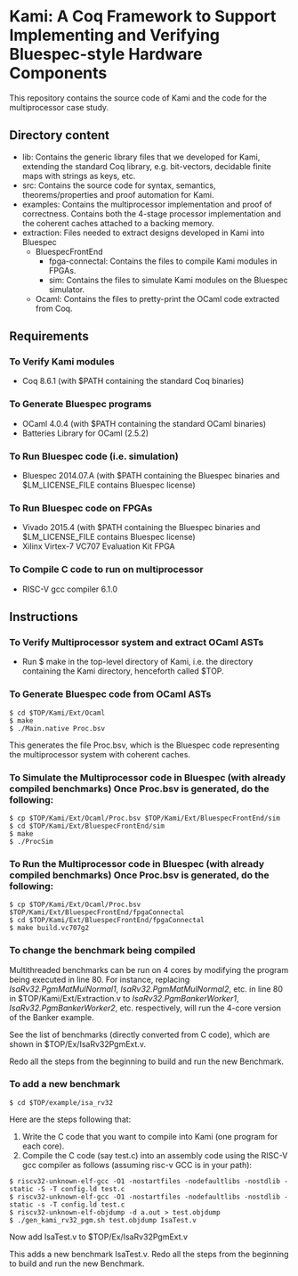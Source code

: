 Kami: A Coq Framework to Support Implementing and Verifying Bluespec-style Hardware Components
==============================================================================================

This repository contains the source code of Kami and the code for the multiprocessor case study.

Directory content
-----------------

- lib: Contains the generic library files that we developed for Kami, extending
  the standard Coq library, e.g. bit-vectors, decidable finite maps with strings
  as keys, etc.
- src: Contains the source code for syntax, semantics, theorems/properties and
  proof automation for Kami.
- examples: Contains the multiprocessor implementation and proof of
  correctness. Contains both the 4-stage processor implementation and the
  coherent caches attached to a backing memory.
- extraction: Files needed to extract designs developed in Kami into Bluespec
  + BluespecFrontEnd
    * fpga-connectal: Contains the files to compile Kami modules in FPGAs.
    * sim: Contains the files to simulate Kami modules on the Bluespec simulator.
  + Ocaml: Contains the files to pretty-print the OCaml code extracted from Coq.

Requirements
------------

### To Verify Kami modules
- Coq 8.6.1 (with $PATH containing the standard Coq binaries)

### To Generate Bluespec programs
- OCaml 4.0.4 (with $PATH containing the standard OCaml binaries)
- Batteries Library for OCaml (2.5.2)

### To Run Bluespec code (i.e. simulation)
- Bluespec 2014.07.A (with $PATH containing the Bluespec binaries and
  $LM\_LICENSE\_FILE contains Bluespec license)

### To Run Bluespec code on FPGAs
- Vivado 2015.4 (with $PATH containing the Bluespec binaries and
  $LM\_LICENSE\_FILE contains Bluespec license)
- Xilinx Virtex-7 VC707 Evaluation Kit FPGA

### To Compile C code to run on multiprocessor
- RISC-V gcc compiler 6.1.0

Instructions
------------

### To Verify Multiprocessor system and extract OCaml ASTs
- Run $ make in the top-level directory of Kami, i.e. the directory containing
  the Kami directory, henceforth called $TOP.

### To Generate Bluespec code from OCaml ASTs
```
$ cd $TOP/Kami/Ext/Ocaml
$ make
$ ./Main.native Proc.bsv
```

This generates the file Proc.bsv, which is the Bluespec code representing the
multiprocessor system with coherent caches.

### To Simulate the Multiprocessor code in Bluespec (with already compiled benchmarks) Once Proc.bsv is generated, do the following:

```
$ cp $TOP/Kami/Ext/Ocaml/Proc.bsv $TOP/Kami/Ext/BluespecFrontEnd/sim
$ cd $TOP/Kami/Ext/BluespecFrontEnd/sim
$ make
$ ./ProcSim
```

### To Run the Multiprocessor code in Bluespec (with already compiled benchmarks) Once Proc.bsv is generated, do the following:

```
$ cp $TOP/Kami/Ext/Ocaml/Proc.bsv $TOP/Kami/Ext/BluespecFrontEnd/fpgaConnectal
$ cd $TOP/Kami/Ext/BluespecFrontEnd/fpgaConnectal
$ make build.vc707g2
```

### To change the benchmark being compiled
Multithreaded benchmarks can be run on 4 cores by modifying the program being
executed in line 80. For instance, replacing _IsaRv32.PgmMatMulNormal1_,
_IsaRv32.PgmMatMulNormal2_, etc. in line 80 in $TOP/Kami/Ext/Extraction.v to
_IsaRv32.PgmBankerWorker1_, _IsaRv32.PgmBankerWorker2_, etc. respectively, will
run the 4-core version of the Banker example.

See the list of benchmarks (directly converted from C code), which are shown in
$TOP/Ex/IsaRv32PgmExt.v.

Redo all the steps from the beginning to build and run the new Benchmark.

### To add a new benchmark
`$ cd $TOP/example/isa_rv32`

Here are the steps following that:
1. Write the C code that you want to compile into Kami (one program for each core).
2. Compile the C code (say test.c) into an assembly code using the RISC-V gcc
   compiler as follows (assuming risc-v GCC is in your path):
```
$ riscv32-unknown-elf-gcc -O1 -nostartfiles -nodefaultlibs -nostdlib -static -S -T config.ld test.c
$ riscv32-unknown-elf-gcc -O1 -nostartfiles -nodefaultlibs -nostdlib -static -s -T config.ld test.c
$ riscv32-unknown-elf-objdump -d a.out > test.objdump
$ ./gen_kami_rv32_pgm.sh test.objdump IsaTest.v
```

Now add IsaTest.v to $TOP/Ex/IsaRv32PgmExt.v

This adds a new benchmark IsaTest.v. Redo all the steps from the beginning to build and run the new Benchmark.
